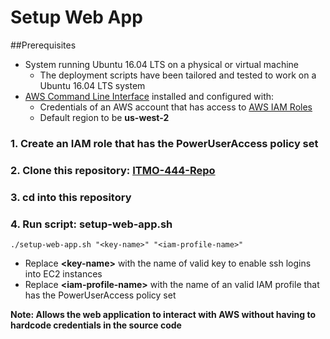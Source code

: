 # Setup Web App

##Prerequisites

* System running Ubuntu 16.04 LTS on a physical or virtual machine
    * The deployment scripts have been tailored and tested to work on a Ubuntu 16.04 LTS system
* [AWS Command Line Interface](http://docs.aws.amazon.com/cli/latest/userguide/cli-chap-getting-set-up.html) installed and configured with:
    * Credentials of an AWS account that has access to [AWS IAM Roles](http://docs.aws.amazon.com/IAM/latest/UserGuide/id_roles.html)
    * Default region to be **us-west-2**



### 1. Create an IAM role that has the PowerUserAccess policy set

### 2. Clone this repository: [ITMO-444-Repo](https://github.com/illinoistech-itm/tgidwani)

### 3. cd into this repository 
### 4. Run script: setup-web-app.sh
`./setup-web-app.sh "<key-name>" "<iam-profile-name>"`

- Replace **&lt;key-name&gt;** with the name of valid key to enable ssh logins into EC2 instances
- Replace **&lt;iam-profile-name&gt;** with the name of an valid IAM profile that has the PowerUserAccess policy set

****Note: Allows the web application to interact with AWS without having to hardcode credentials in the source code****

